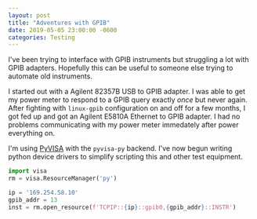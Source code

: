 ```yaml
---
layout: post
title: "Adventures with GPIB"
date: 2019-05-05 23:00:00 -0600
categories: Testing
---
```


I've been trying to interface with GPIB instruments but struggling a lot with GPIB adapters. Hopefully this can be useful to someone else trying to automate old instruments.

I started out with a Agilent 82357B USB to GPIB adapter. I was able to get my power meter to respond to a GPIB query exactly *once* but never again. After fighting with `linux-gpib` configuration on and off for a few months, I got fed up and got an Agilent E5810A Ethernet to GPIB adapter. I had no problems communicating with my power meter immedately after power everything on.

<!--more-->

I'm using [PyVISA](https://pyvisa.readthedocs.io/en/master/) with the `pyvisa-py` backend. I've now begun writing python device drivers to simplify scripting this and other test equipment.

```python
import visa
rm = visa.ResourceManager('py')

ip = '169.254.58.10'
gpib_addr = 13
inst = rm.open_resource(f'TCPIP::{ip}::gpib0,{gpib_addr}::INSTR')
```
